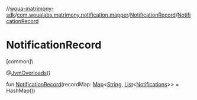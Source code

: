 //[woua-matrimony-sdk](../../../index.md)/[com.woualabs.matrimony.notification.mapper](../index.md)/[NotificationRecord](index.md)/[NotificationRecord](-notification-record.md)

# NotificationRecord

[common]\

@[JvmOverloads](https://kotlinlang.org/api/latest/jvm/stdlib/kotlin.jvm/-jvm-overloads/index.html)()

fun [NotificationRecord](-notification-record.md)(recordMap: [Map](https://kotlinlang.org/api/latest/jvm/stdlib/kotlin.collections/-map/index.html)<[String](https://kotlinlang.org/api/latest/jvm/stdlib/kotlin/-string/index.html), [List](https://kotlinlang.org/api/latest/jvm/stdlib/kotlin.collections/-list/index.html)<[Notifications](../-notifications/index.md)>> = HashMap())

